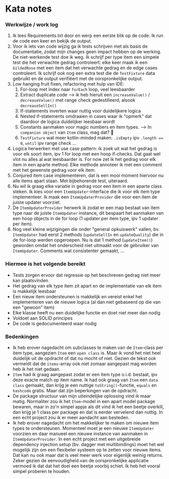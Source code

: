 # Kata notes

### Werkwijze / work log
1. Ik lees Requirements.txt door en werp een eerste blik op de code. Ik run de code een keer en bekijk de output.
2. Voor ik iets van code wijzig ga ik tests schrijven met als basis de documentatie, zodat mijn changes geen impact hebben op de werking. De niet-werkende test doe ik weg. Ik schrijf per type item een simpele test die het verwachte gedrag controleert: elke keer maak ik een `GildedRose` met een item dat het verwachte gedrag en de edge cases controleert. Ik schrijf ook nog een extra test die de `TestFixture` data gebruikt en de output verifiëert met de oorspronkelijke output.
3. Low hanging fruit fixen, refactoring met hulp van IDE:
    1. For-loop met index naar `forEach` loop, veel leesbaarder
    2. Extract duplicate code --> ik heb hieruit een `increaseValue()` / `decreaseValue()` met range check gedestilleerd, alsook `decreaseSellIn()`
    3. If-statements inverten waar nuttig voor duidelijkere logica
    4. Nested if-statements omdraaien in cases waar ik "opmerk" dat daardoor de logica duidelijker leesbaar wordt
    5. Constants aanmaken voor magic numbers en item types. --> In `companion object` van `Item` class, mag dat? 😬
    6. `TestFixture` wat meer kotlin-minded maken: `.isEmpty` ipv `.length == 0`, `until` ipv range check ...
4. Logica herwerken met use case pattern: ik zoek uit wat het gedrag is voor elk soort item, ipv 1 for loop met een hoop if-checks. Dat gaat wel vlot nu alles al wat leesbaarder is. For now zet ik het gedrag voor elk item in een aparte method. Elke methode annoteer ik met een comment met het gewenste gedrag voor elk item.
5. Conjured item case implementeren, dat is een mooi moment hiervoor nu alle items apart staan. Met bijbehorende test, uiteraard.
6. Nu wil ik graag elke variatie in gedrag voor een item in een aparte class steken. Ik kies voor een `ItemUpdater`-interface die ik voor elk item type implementeer. Ik maak een `ItemUpdaterProvider` die voor een item de juiste updater voorziet.
7. De `ItemUpdaterProvider` herwerk ik zodat er een map bestaat van item type naar de juiste `ItemUpdater` instance, dit bespaart het aanmaken van een hoop objects in de for loop (1 updater per item type, ipv 1 updater per item).
8. Nog veel kleine wijzigingen die onder "general opkuiswerk" vallen, bv. `ItemUpdater` had eerst 2 methods (`updateSellIn` en `updateQuality`) die in de for-loop werden opgeroepen. Nu is dat 1 method (`updateItem()`) geworden omdat het onderscheid niet uitmaakt voor de gebruiker van `ItemUpdater`. Comments wat consistenter gemaakt, ...

### Hiermee is het volgende bereikt
- Tests zorgen ervoor dat regressie op het beschreven gedrag niet meer kan plaatsvinden
- Het gedrag van elk type item zit apart en de implementatie van elk item is makkelijk leesbaar
- Een nieuw item ondersteunen is makkelijk en vereist enkel het implementeren van de nieuwe logica (al dan niet gebaseerd op die van een "gewoon" item)
- Elke klasse heeft nu een duidelijke functie en doet niet meer dan nodig
- Voldoet aan SOLID principes
- De code is gedocumenteerd waar nodig

### Bedenkingen
- Ik heb erover nagedacht om subclasses te maken van de `Item`-class per item type, aangezien `Item` een `open class` is. Maar ik vond het niet heel duidelijk uit de opdracht of dat nu mocht of niet. Gezien de tekst ook vermeldt dat de `items`-array ook niet zomaar aangepast mag worden heb ik het niet gedaan.
- `Item` had ik graag aangepast zodat er een item type o.i.d. bestaat, ipv deze exacte match op item name. Ik had ook graag van `Item` een `data class` gemaakt, dan krijg je een nuttige `toString()`-functie, `equals` en `hashcode` gratis. Maar dat zijn beperkingen van de opdracht.
- De package structuur van mijn uiteindelijke oplossing vind ik maar matig. Normaliter zou ik het `Item`-model in een apart model package bewaren, maar in zo'n simpel appje als dit vind ik het een beetje overkill, dan krijg je 1 class per package en dat is eerder vervelend dan nuttig. In een echt project zou ik er meer aandacht aan besteden.
- Ik heb erover nagedacht om het makkelijker te maken om nieuwe item types te ondersteunen. Momenteel moet je een nieuwe `ItemUpdater` voorzien en daar manueel een nieuwe instance van aanmaken in `ItemUpdaterProvider`. In een echt project met een uitgebreide dependency injection setup (bv. dagger met multibindings) moet het wel mogelijk zijn om een flexibeler systeem op te zetten voor nieuwe items. Dat kan nu ook maar dat is veel meer werk voor eigenlijk weinig returns. Zeker gezien de eenvoudigheid van de oorspronkelijke applicatie vermoed ik dat dat het doel een beetje voorbij schiet. Ik heb het vooral simpel proberen te houden.